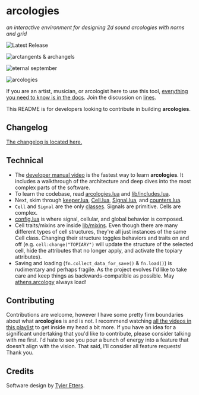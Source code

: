 # arcologies

_an interactive environment for designing 2d sound arcologies with norns and grid_

![Latest Release](https://img.shields.io/github/v/release/northern-information/arcologies?sort=semver&color=%23f)

![arctangents & archangels](https://northern-information.github.io/arcologies-docs/assets/images/arctangents-and-archangels.jpg)

![eternal september](https://northern-information.github.io/arcologies-docs/assets/images/eternal-september.jpg)

![arcologies](https://northern-information.github.io/arcologies-docs/assets/images/arcologies-landscape.jpg)

If you are an artist, musician, or arcologist here to use this tool, [everything you need to know is in the docs](https://northern-information.github.io/arcologies-docs). Join the discussion on [lines](https://l.llllllll.co/arcologies).

This README is for developers looking to contribute in building **arcologies**.

## Changelog

[The changelog is located here.](https://northern-information.github.io/arcologies-docs#changelog)

## Technical

- The [developer manual video](https://www.youtube.com/watch?v=NJlO2jajM6k) is the fastest way to learn **arcologies**. It includes a walkthrough of the architecture and deep dives into the most complex parts of the software.
- To learn the codebase, read [arcologies.lua](https://github.com/northern-information/arcologies/blob/main/arcologies.lua) and [lib/includes.lua](https://github.com/northern-information/arcologies/blob/main/lib/includes.lua).
- Next, skim through [keeper.lua](https://github.com/northern-information/arcologies/blob/main/lib/keeper.lua), [Cell.lua](https://github.com/northern-information/arcologies/blob/main/lib/Cell.lua), [Signal.lua](https://github.com/northern-information/arcologies/blob/main/lib/Signal.lua), and [counters.lua](https://github.com/northern-information/arcologies/blob/main/lib/counters.lua).
- `Cell` and `Signal` are the only [classes](https://www.lua.org/pil/16.1.html). Signals are primitive. Cells are complex.
- [config.lua](https://github.com/northern-information/arcologies/blob/main/lib/config.lua) is where signal, cellular, and global behavior is composed.
- Cell traits/mixins are inside [lib/mixins](https://github.com/northern-information/arcologies/blob/main/lib/mixins). Even though there are many different types of cell structures, they're all just instances of the same Cell class. Changing their structure toggles behaviors and traits on and off (e.g. `cell:change("TOPIARY")` will update the structure of the selected cell, hide the attributes that no longer apply, and activate the topiary attributes).
- Saving and loading (`fn.collect_data_for_save()` & `fn.load()`) is rudimentary and perhaps fragile. As the project evolves I'd like to take care and keep things as backwards-compatible as possible. May [athens.arcology](https://gist.github.com/tyleretters/384db1a15e645440141a627fdead50d9) always load!

## Contributing

Contributions are welcome, however I have some pretty firm boundaries about what **arcologies** is and is not. I recommend watching [all the videos in this playlist](https://www.youtube.com/playlist?list=PLe1BFUbUceS2N5GLgORKQrw1bsz2ZLwJ3) to get inside my head a bit more. If you have an idea for a significant undertaking that you'd like to contribute, please consider talking with me first. I'd hate to see you pour a bunch of energy into a feature that doesn't align with the vision. That said, I'll consider all feature requests! Thank you.

## Credits

Software design by [Tyler Etters](https://nor.the-rn.info).
